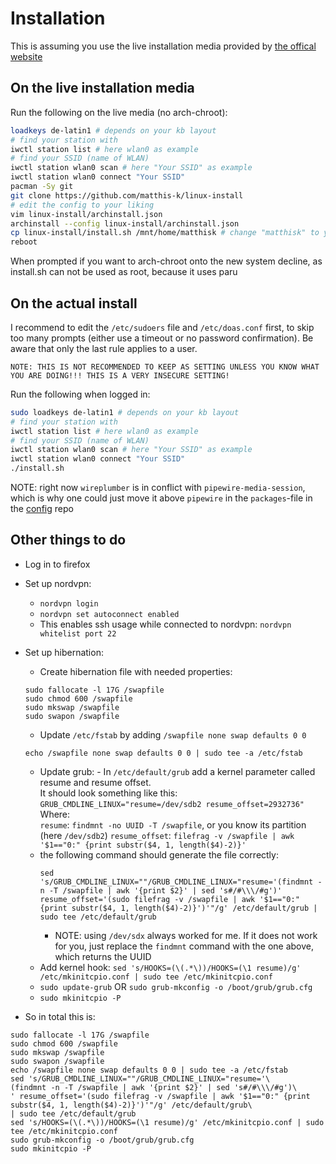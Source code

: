 # Installation

This is assuming you use the live installation media provided by [the offical website](https://archlinux.org/download/)

## On the live installation media

Run the following on the live media (no arch-chroot):

```bash
loadkeys de-latin1 # depends on your kb layout
# find your station with
iwctl station list # here wlan0 as example
# find your SSID (name of WLAN)
iwctl station wlan0 scan # here "Your SSID" as example
iwctl station wlan0 connect "Your SSID"
pacman -Sy git
git clone https://github.com/matthis-k/linux-install
# edit the config to your liking
vim linux-install/archinstall.json
archinstall --config linux-install/archinstall.json
cp linux-install/install.sh /mnt/home/matthisk # change "matthisk" to your username
reboot
```

When prompted if you want to arch-chroot onto the new system decline, as install.sh can not be used as root, because it uses paru

## On the actual install

I recommend to edit the `/etc/sudoers` file and `/etc/doas.conf` first, to skip too many prompts (either use a timeout or no password confirmation). Be aware that only the last rule applies to a user.  
```
NOTE: THIS IS NOT RECOMMENDED TO KEEP AS SETTING UNLESS YOU KNOW WHAT YOU ARE DOING!!! THIS IS A VERY INSECURE SETTING!
```

Run the following when logged in:

```bash
sudo loadkeys de-latin1 # depends on your kb layout
# find your station with
iwctl station list # here wlan0 as example
# find your SSID (name of WLAN)
iwctl station wlan0 scan # here "Your SSID" as example
iwctl station wlan0 connect "Your SSID"
./install.sh
```

NOTE: right now `wireplumber` is in conflict with `pipewire-media-session`, which is why one could just move it above `pipewire` in the `packages`-file in the [config](https://github.com/matthis-k/config) repo

## Other things to do

- Log in to firefox
- Set up nordvpn:
  - `nordvpn login`
  - `nordvpn set autoconnect enabled`
  - This enables ssh usage while connected to nordvpn: `nordvpn whitelist port 22`
- Set up hibernation:
  - Create hibernation file with needed properties:
  ```
  sudo fallocate -l 17G /swapfile
  sudo chmod 600 /swapfile
  sudo mkswap /swapfile
  sudo swapon /swapfile
  ```

  - Update `/etc/fstab` by adding `/swapfile none swap defaults 0 0`
  ```
  echo /swapfile none swap defaults 0 0 | sudo tee -a /etc/fstab
  ```
  - Update grub: - In `/etc/default/grub` add a kernel parameter called resume and resume offset.  
    It should look something like this:  
    `GRUB_CMDLINE_LINUX="resume=/dev/sdb2 resume_offset=2932736"`  
    Where:  
    `resume`: `findmnt -no UUID -T /swapfile`, or you know its partition (here `/dev/sdb2`)
    `resume_offset`: `filefrag -v /swapfile | awk '$1=="0:" {print substr($4, 1, length($4)-2)}'`
  - the following command should generate the file correctly:
    ```
    sed 's/GRUB_CMDLINE_LINUX=""/GRUB_CMDLINE_LINUX="resume='(findmnt -n -T /swapfile | awk '{print $2}' | sed 's#/#\\\/#g')' resume_offset='(sudo filefrag -v /swapfile | awk '$1=="0:" {print substr($4, 1, length($4)-2)}')'"/g' /etc/default/grub | sudo tee /etc/default/grub
    ```
    - NOTE: using `/dev/sdx` always worked for me. If it does not work for you, just replace the `findmnt` command with the one above, which returns the UUID
  - Add kernel hook: `sed 's/HOOKS=(\(.*\))/HOOKS=(\1 resume)/g' /etc/mkinitcpio.conf | sudo tee /etc/mkinitcpio.conf`
  - `sudo update-grub` OR `sudo grub-mkconfig -o /boot/grub/grub.cfg`
  - `sudo mkinitcpio -P`
 - So in total this is:
 ```
sudo fallocate -l 17G /swapfile
sudo chmod 600 /swapfile
sudo mkswap /swapfile
sudo swapon /swapfile
echo /swapfile none swap defaults 0 0 | sudo tee -a /etc/fstab
sed 's/GRUB_CMDLINE_LINUX=""/GRUB_CMDLINE_LINUX="resume='\
(findmnt -n -T /swapfile | awk '{print $2}' | sed 's#/#\\\/#g')\
' resume_offset='(sudo filefrag -v /swapfile | awk '$1=="0:" {print substr($4, 1, length($4)-2)}')'"/g' /etc/default/grub\
| sudo tee /etc/default/grub
sed 's/HOOKS=(\(.*\))/HOOKS=(\1 resume)/g' /etc/mkinitcpio.conf | sudo tee /etc/mkinitcpio.conf
sudo grub-mkconfig -o /boot/grub/grub.cfg
sudo mkinitcpio -P

 ```

  
